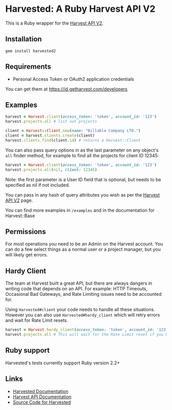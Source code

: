 # Harvested: A Ruby Harvest API V2

This is a Ruby wrapper for the [Harvest API V2](https://help.getharvest.com/api-v2).

## Installation

    gem install harvested2

## Requirements
- Personal Access Token or OAuth2 application credentials

You can get them at https://id.getharvest.com/developers

## Examples

```ruby
harvest = Harvest.client(access_token: 'token', account_id: '123')
harvest.projects.all # list out projects

client = Harvest::Client.new(name: "Billable Company LTD.")
client = harvest.clients.create(client)
harvest.clients.find(client.id) # returns a Harvest::Client
```

You can also pass query options in as the last parameter on any object's `all` finder
method, for example to find all the projects for client ID 12345:

```ruby
harvest = Harvest.client(access_token: 'token', account_id: '123')
harvest.projects.all(nil, client: 12345)
```

Note: the first parameter is a User ID field that is optional, but needs to be specified
as nil if not included.

You can pass in any hash of query attributes you wish as per the
[Harvest API V2](https://help.getharvest.com/api-v2) page.

You can find more examples in `/examples` and in the documentation for Harvest::Base

## Permissions

For most operations you need to be an Admin on the Harvest account. You can do a few select things as a normal user or a project manager, but you will likely get errors.

## Hardy Client

The team at Harvest built a great API, but there are always dangers in writing code that depends on an API. For example: HTTP Timeouts, Occasional Bad Gateways, and Rate Limiting issues need to be accounted for.

Using `Harvested#client` your code needs to handle all these situations. However you can also use `Harvested#hardy_client` which will retry errors and wait for Rate Limit resets.

```ruby
harvest = Harvest.hardy_client(access_token: 'token', account_id: '123')
harvest.projects.all # This will wait for the Rate Limit reset if you have gone over your limit
```

## Ruby support

Harvested's tests currently support Ruby version 2.2+

## Links

* [Harvested Documentation](http://rdoc.info/projects/zmoazeni/harvested)
* [Harvest API Documentation](https://help.getharvest.com/api-v2/)
* [Source Code for Harvested](http://github.com/zmoazeni/harvested)

